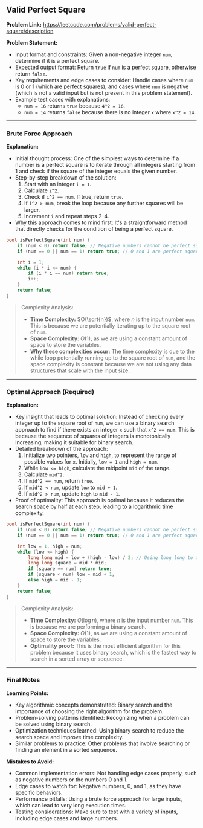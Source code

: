 ## Valid Perfect Square
**Problem Link:** https://leetcode.com/problems/valid-perfect-square/description

**Problem Statement:**
- Input format and constraints: Given a non-negative integer `num`, determine if it is a perfect square.
- Expected output format: Return `true` if `num` is a perfect square, otherwise return `false`.
- Key requirements and edge cases to consider: Handle cases where `num` is 0 or 1 (which are perfect squares), and cases where `num` is negative (which is not a valid input but is not present in this problem statement).
- Example test cases with explanations:
  - `num = 16` returns `true` because `4^2 = 16`.
  - `num = 14` returns `false` because there is no integer `x` where `x^2 = 14`.

---

### Brute Force Approach
**Explanation:**
- Initial thought process: One of the simplest ways to determine if a number is a perfect square is to iterate through all integers starting from 1 and check if the square of the integer equals the given number.
- Step-by-step breakdown of the solution:
  1. Start with an integer `i = 1`.
  2. Calculate `i^2`.
  3. Check if `i^2 == num`. If true, return `true`.
  4. If `i^2 > num`, break the loop because any further squares will be larger.
  5. Increment `i` and repeat steps 2-4.
- Why this approach comes to mind first: It's a straightforward method that directly checks for the condition of being a perfect square.

```cpp
bool isPerfectSquare(int num) {
    if (num < 0) return false; // Negative numbers cannot be perfect squares
    if (num == 0 || num == 1) return true; // 0 and 1 are perfect squares

    int i = 1;
    while (i * i <= num) {
        if (i * i == num) return true;
        i++;
    }
    return false;
}
```

> Complexity Analysis:
> - **Time Complexity:** $O(\sqrt{n})$, where $n$ is the input number `num`. This is because we are potentially iterating up to the square root of `num`.
> - **Space Complexity:** $O(1)$, as we are using a constant amount of space to store the variables.
> - **Why these complexities occur:** The time complexity is due to the while loop potentially running up to the square root of `num`, and the space complexity is constant because we are not using any data structures that scale with the input size.

---

### Optimal Approach (Required)
**Explanation:**
- Key insight that leads to optimal solution: Instead of checking every integer up to the square root of `num`, we can use a binary search approach to find if there exists an integer `x` such that `x^2 == num`. This is because the sequence of squares of integers is monotonically increasing, making it suitable for binary search.
- Detailed breakdown of the approach:
  1. Initialize two pointers, `low` and `high`, to represent the range of possible values for `x`. Initially, `low = 1` and `high = num`.
  2. While `low <= high`, calculate the midpoint `mid` of the range.
  3. Calculate `mid^2`.
  4. If `mid^2 == num`, return `true`.
  5. If `mid^2 < num`, update `low` to `mid + 1`.
  6. If `mid^2 > num`, update `high` to `mid - 1`.
- Proof of optimality: This approach is optimal because it reduces the search space by half at each step, leading to a logarithmic time complexity.

```cpp
bool isPerfectSquare(int num) {
    if (num < 0) return false; // Negative numbers cannot be perfect squares
    if (num == 0 || num == 1) return true; // 0 and 1 are perfect squares

    int low = 1, high = num;
    while (low <= high) {
        long long mid = low + (high - low) / 2; // Using long long to avoid overflow
        long long square = mid * mid;
        if (square == num) return true;
        if (square < num) low = mid + 1;
        else high = mid - 1;
    }
    return false;
}
```

> Complexity Analysis:
> - **Time Complexity:** $O(\log n)$, where $n$ is the input number `num`. This is because we are performing a binary search.
> - **Space Complexity:** $O(1)$, as we are using a constant amount of space to store the variables.
> - **Optimality proof:** This is the most efficient algorithm for this problem because it uses binary search, which is the fastest way to search in a sorted array or sequence.

---

### Final Notes

**Learning Points:**
- Key algorithmic concepts demonstrated: Binary search and the importance of choosing the right algorithm for the problem.
- Problem-solving patterns identified: Recognizing when a problem can be solved using binary search.
- Optimization techniques learned: Using binary search to reduce the search space and improve time complexity.
- Similar problems to practice: Other problems that involve searching or finding an element in a sorted sequence.

**Mistakes to Avoid:**
- Common implementation errors: Not handling edge cases properly, such as negative numbers or the numbers 0 and 1.
- Edge cases to watch for: Negative numbers, 0, and 1, as they have specific behaviors.
- Performance pitfalls: Using a brute force approach for large inputs, which can lead to very long execution times.
- Testing considerations: Make sure to test with a variety of inputs, including edge cases and large numbers.